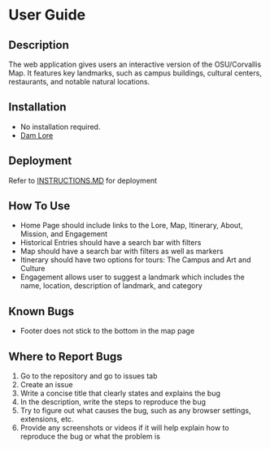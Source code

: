 # User Guide
## Description
The web application gives users an interactive version of the OSU/Corvallis Map. It features key landmarks, such as campus buildings, cultural centers, restaurants, and notable natural locations. 
## Installation
* No installation required.
* [Dam Lore](https://damlore-ea00bfbe67d3.herokuapp.com/mission)
## Deployment
Refer to [INSTRUCTIONS.MD](/INSTRUCTIONS.MD) for deployment
## How To Use
* Home Page should include links to the Lore, Map, Itinerary, About, Mission, and Engagement
* Historical Entries should have a search bar with filters 
* Map should have a search bar with filters as well as markers
* Itinerary should have two options for tours: The Campus and Art and Culture
* Engagement allows user to suggest a landmark which includes the name, location, description of landmark, and category
## Known Bugs
* Footer does not stick to the bottom in the map page
## Where to Report Bugs
1. Go to the repository and go to issues tab
2. Create an issue 
3. Write a concise title that clearly states and explains the bug
4. In the description, write the steps to reproduce the bug
5. Try to figure out what causes the bug, such as any browser settings, extensions, etc.
6. Provide any screenshots or videos if it will help explain how to reproduce the bug or what the problem is